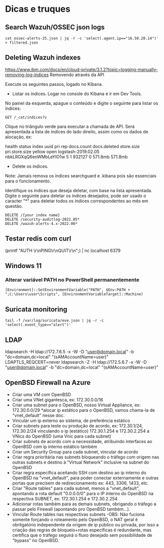 # Dicas e truques

## Search Wazuh/OSSEC json logs
```
cat ossec-alerts-25.json | jq -r -c 'select(.agent.ip=="16.50.20.14")' > filtered.json
```

## Deleting Wazuh indexes

https://www.ibm.com/docs/en/cloud-private/3.1.2?topic=logging-manually-removing-log-indices
Removendo através da API

Execute os seguintes passos, logado no Kibana.

* Listar os índices.
Logar no console do Kibana e ir em Dev Tools.

No painel da esquerda, apague o conteúdo e digite o seguinte para listar os índices:
```
GET /_cat/indices?v
```
Clique no triângulo verde para executar a chamada de API. Será apresentada a lista de índices do lado direito, assim como os dados de alocação, ex:

health status index                             uuid                   pri rep docs.count docs.deleted store.size pri.store.size
yellow open   logstash-2019.02.05               nbkLRGXqQ6enWMbLeYIO1w   5   1     932127            0    571.8mb        571.8mb

* Delete os índices.

Note: Jamais remova os índices searchguard e .kibana pois são essenciais para o funcionamento.

Identifique os índices que deseja deletar, com base na lista apresentada.
Digite o seguinte para deletar os índices desejados, pode ser usado o caracter "*" para deletar todos os índices correspondentes ao mês em questão.
```
DELETE /{your index name}
DELETE /security-auditlog-2022.05*
DELETE /wazuh-alerts-4.x-2022.06*
```

## Testar redis com curl
(printf "AUTH <password>\r\nPING\r\nQUIT\r\n";) | nc localhost 6379
  
## Windows 11
### Alterar variável PATH no PowerShell permanentemente
```
[Environment]::SetEnvironmentVariable("PATH", $Env:PATH + ";C:\Users\user\Scripts", [EnvironmentVariableTarget]::Machine)
```

## Suricata monitoring
```
tail -f /var/log/suricata/eve.json | jq -r -c 'select(.event_type=="alert")'
```
## LDAP
ldapsearch  -H ldap://172.7.6.5 -x -W -D "user@domain.local" -b "dc=domain,dc=local" "(sAMAccountName=user)"
LDAPTLS_REQCERT=never ldapsearch -Z -H ldap://172.5.6.7 -x -W -D "user@domain.local" -b "dc=domain,dc=local" "(sAMAccountName=user)"

## OpenBSD Firewall na Azure
- Criar uma VM com OpenBSD
- Criar uma VNet gigantesca, ex: 172.30.0.0/16
- Criar uma subnet para o OpenBSD, nosso Virtual Appliance, ex: 172.30.0.0/29 *alocar ip estático para o OpenBSD, vamos chama-la de "vnet_default" nesse doc.
- Vincular um ip externo ao sistema, de preferência estático
- Criar subnets para teste ou produção de acordo, ex: 172.30.1/24, 172.30.2/24 vinculando o ip (estático) 172.30.1.254 e 172.30.2.254 a VNics do OpenBSD (uma Vnic para cada subnet)
- Criar subnets de acordo com a necessidade, atribuindo interfaces ao OpenBSD com ip interno estático também
- Criar um Security Group para cada subnet, vincular de acordo
- Criar regra prioritária nas subnets bloqueando o tráfego com origem nas outras subnets e destino à "Virtual Network" inclusive na subnet do OpenBSD
- Criar regra específica aceitando SSH com destino ao ip interno do OpenBSD na "vnet_default", para poder conectar externamente e outras portas que precisem de redirecionamento ex: 443, 3306, 1433, etc.
- Criar "Route tables" para cada subnet, menos a "vnet_default", apontando a rota default "0.0.0.0/0" para o IP interno do OpenBSD na respectiva SUBNET, ex: 172.30.1.254 e 172.30.2.254
- Adicionar rotas também para as demais subnets, obrigando o tráfego a passar pelo Firewall (apontando pro OpenBSD também...).
- Vincular Route tables nas respectivas subnets
-OBS: Não fuciona somente forçando o roteamento pelo OpenBSD, o NAT geral é obritgatório independente da origem de ip público ou privada, por isso a criação das regras de bloqueio+rotas específicas é redundante, mas certifica que o tráfego seguirá o fluxo desejado sem possibilidade de "bypass" no OpenBSD.
